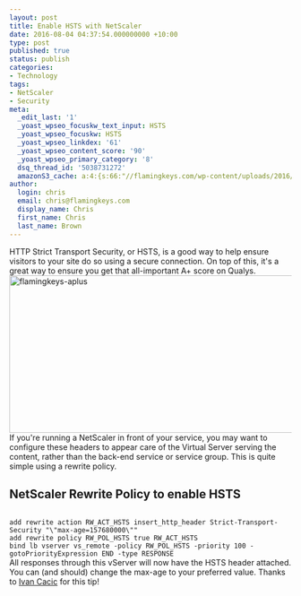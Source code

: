 ```yaml
---
layout: post
title: Enable HSTS with NetScaler
date: 2016-08-04 04:37:54.000000000 +10:00
type: post
published: true
status: publish
categories:
- Technology
tags:
- NetScaler
- Security
meta:
  _edit_last: '1'
  _yoast_wpseo_focuskw_text_input: HSTS
  _yoast_wpseo_focuskw: HSTS
  _yoast_wpseo_linkdex: '61'
  _yoast_wpseo_content_score: '90'
  _yoast_wpseo_primary_category: '8'
  dsq_thread_id: '5038731272'
  amazonS3_cache: a:4:{s:66:"//flamingkeys.com/wp-content/uploads/2016/08/flamingkeys-aplus.png";i:1156;s:75:"//flamingkeys.com/wp-content/uploads/2016/08/flamingkeys-aplus-1024x524.png";i:1156;s:82:"//static.flamingkeys.com/wp-content/uploads/2016/08/04043402/flamingkeys-aplus.png";i:1156;s:91:"//static.flamingkeys.com/wp-content/uploads/2016/08/04043402/flamingkeys-aplus-1024x524.png";i:1156;}
author:
  login: chris
  email: chris@flamingkeys.com
  display_name: Chris
  first_name: Chris
  last_name: Brown
---
```

HTTP Strict Transport Security, or HSTS, is a good way to help ensure visitors to your site do so using a secure connection. On top of this, it's a great way to ensure you get that all-important A+ score on Qualys.
<img src="{{ site.baseurl }}/assets/flamingkeys-aplus-1024x524.png" alt="flamingkeys-aplus" width="550" height="281" class="aligncenter size-large wp-image-1156" />
If you're running a NetScaler in front of your service, you may want to configure these headers to appear care of the Virtual Server serving the content, rather than the back-end service or service group. This is quite simple using a rewrite policy.
<h2>NetScaler Rewrite Policy to enable HSTS</h2>
<code>
add rewrite action RW_ACT_HSTS insert_http_header Strict-Transport-Security "\"max-age=157680000\""
add rewrite policy RW_POL_HSTS true RW_ACT_HSTS
bind lb vserver vs_remote -policy RW_POL_HSTS -priority 100 -gotoPriorityExpression END -type RESPONSE
</code>
All responses through this vServer will now have the HSTS header attached. You can (and should) change the max-age to your preferred value.
Thanks to <a href="https://ivancacic.com" target="_blank">Ivan Cacic</a> for this tip!
